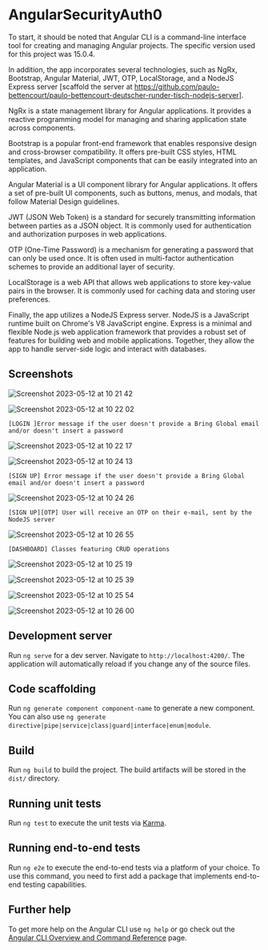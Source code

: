 # AngularSecurityAuth0

To start, it should be noted that Angular CLI is a command-line interface tool for creating and managing Angular projects. The specific version used for this project was 15.0.4.

In addition, the app incorporates several technologies, such as NgRx, Bootstrap, Angular Material, JWT, OTP, LocalStorage, and a NodeJS Express server [scaffold the server at https://github.com/paulo-bettencourt/paulo-bettencourt-deutscher-runder-tisch-nodejs-server].

NgRx is a state management library for Angular applications. It provides a reactive programming model for managing and sharing application state across components.

Bootstrap is a popular front-end framework that enables responsive design and cross-browser compatibility. It offers pre-built CSS styles, HTML templates, and JavaScript components that can be easily integrated into an application.

Angular Material is a UI component library for Angular applications. It offers a set of pre-built UI components, such as buttons, menus, and modals, that follow Material Design guidelines.

JWT (JSON Web Token) is a standard for securely transmitting information between parties as a JSON object. It is commonly used for authentication and authorization purposes in web applications.

OTP (One-Time Password) is a mechanism for generating a password that can only be used once. It is often used in multi-factor authentication schemes to provide an additional layer of security.

LocalStorage is a web API that allows web applications to store key-value pairs in the browser. It is commonly used for caching data and storing user preferences.

Finally, the app utilizes a NodeJS Express server. NodeJS is a JavaScript runtime built on Chrome's V8 JavaScript engine. Express is a minimal and flexible Node.js web application framework that provides a robust set of features for building web and mobile applications. Together, they allow the app to handle server-side logic and interact with databases.

## Screenshots

![Screenshot 2023-05-12 at 10 21 42](https://github.com/paulo-bettencourt/deutscher-runder-tisch-angular-app/assets/37920932/0a98a4ff-3824-4747-b888-0e07fb40306e)

![Screenshot 2023-05-12 at 10 22 02](https://github.com/paulo-bettencourt/deutscher-runder-tisch-angular-app/assets/37920932/5351d3d6-4d4d-45a7-a851-a967a6e16a71)

`[LOGIN ]Error message if the user doesn't provide a Bring Global email and/or doesn't insert a password`

![Screenshot 2023-05-12 at 10 22 17](https://github.com/paulo-bettencourt/deutscher-runder-tisch-angular-app/assets/37920932/27780431-9c3d-4f6d-818f-aabf6cf2919b)

![Screenshot 2023-05-12 at 10 24 13](https://github.com/paulo-bettencourt/deutscher-runder-tisch-angular-app/assets/37920932/2299028a-5d37-413c-97dc-c9b166adadf2)

`[SIGN UP] Error message if the user doesn't provide a Bring Global email and/or doesn't insert a password`

![Screenshot 2023-05-12 at 10 24 26](https://github.com/paulo-bettencourt/deutscher-runder-tisch-angular-app/assets/37920932/8480d720-f5d6-44bd-8502-e76b52ac3b69)

`[SIGN UP][OTP] User will receive an OTP on their e-mail, sent by the NodeJS server`

![Screenshot 2023-05-12 at 10 26 55](https://github.com/paulo-bettencourt/deutscher-runder-tisch-angular-app/assets/37920932/7c37e598-ffac-45d2-9da0-ca52153c7f35)

`[DASHBOARD] Classes featuring CRUD operations`

![Screenshot 2023-05-12 at 10 25 19](https://github.com/paulo-bettencourt/deutscher-runder-tisch-angular-app/assets/37920932/964b4ba8-1f24-4aa5-911d-081328f1a8f7)

![Screenshot 2023-05-12 at 10 25 39](https://github.com/paulo-bettencourt/deutscher-runder-tisch-angular-app/assets/37920932/dabbe675-3d45-4197-98e5-c9c3d601f4a3)

![Screenshot 2023-05-12 at 10 25 54](https://github.com/paulo-bettencourt/deutscher-runder-tisch-angular-app/assets/37920932/e7c8ea50-cdaf-45b8-9717-c592c1d7c346)

![Screenshot 2023-05-12 at 10 26 00](https://github.com/paulo-bettencourt/deutscher-runder-tisch-angular-app/assets/37920932/24b2ed66-368a-4441-92a6-d0034beaee13)

## Development server

Run `ng serve` for a dev server. Navigate to `http://localhost:4200/`. The application will automatically reload if you change any of the source files.

## Code scaffolding

Run `ng generate component component-name` to generate a new component. You can also use `ng generate directive|pipe|service|class|guard|interface|enum|module`.

## Build

Run `ng build` to build the project. The build artifacts will be stored in the `dist/` directory.

## Running unit tests

Run `ng test` to execute the unit tests via [Karma](https://karma-runner.github.io).

## Running end-to-end tests

Run `ng e2e` to execute the end-to-end tests via a platform of your choice. To use this command, you need to first add a package that implements end-to-end testing capabilities.

## Further help

To get more help on the Angular CLI use `ng help` or go check out the [Angular CLI Overview and Command Reference](https://angular.io/cli) page.
